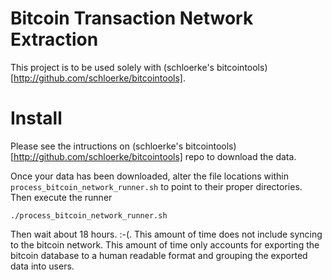# Bitcoin Transaction Network Extraction

This project is to be used solely with (schloerke's bitcointools)[http://github.com/schloerke/bitcointools].


# Install

Please see the intructions on (schloerke's bitcointools)[http://github.com/schloerke/bitcointools] repo to download the data.

Once your data has been downloaded, alter the file locations within ```process_bitcoin_network_runner.sh``` to point to their proper directories.  Then execute the runner

```{bash}
./process_bitcoin_network_runner.sh
```

Then wait about 18 hours.  :-(. This amount of time does not include syncing to the bitcoin network.  This amount of time only accounts for exporting the bitcoin database to a human readable format and grouping the exported data into users.
